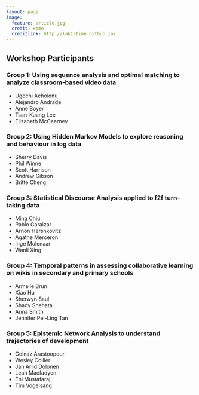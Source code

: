 ```yaml
---
layout: page
image:
  feature: article.jpg
  credit: Home
  creditlink: http://lak15time.github.io/
---
```


## Workshop Participants

### Group 1: Using sequence analysis and optimal matching to analyze classroom-based video data

- Ugochi Acholonu
- Alejandro Andrade
- Anne Boyer
- Tsan-Kuang Lee
- Elizabeth McCearney

### Group 2: Using Hidden Markov Models to explore reasoning and behaviour in log data

- Sherry Davis
- Phil Winne
- Scott Harrison
- Andrew Gibson
- Britte Cheng

### Group 3: Statistical Discourse Analysis applied to f2f turn-taking data

- Ming Chiu
- Pablo Garaizar
- Arnon Hershkovitz
- Agathe Merceron
- Inge Molenaar
- Wanli Xing

### Group 4: Temporal patterns in assessing collaborative learning on wikis in secondary and primary schools

- Armelle Brun
- Xiao Hu
- Sherwyn Saul
- Shady Shehata
- Anna Smith
- Jennifer Pei-Ling Tan

### Group 5: Epistemic Network Analysis to understand trajectories of development

- Golnaz Arastoopour
- Wesley Collier
- Jan Arild Dolonen
- Leah Macfadyen
- Eni Mustafaraj
- Tim Vogelsang
